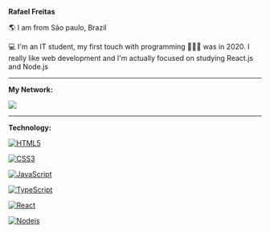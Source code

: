 **Rafael Freitas**

🌎 I am from São paulo, Brazil 

💻 I'm an IT student, my first touch with programming 👨🏻‍💻 was in 2020. I really like web development and I'm actually focused on studying React.js and Node.js
<hr>

**My Network:**

<a href="https://www.linkedin.com/in/rafael-freitas-65382420b/"><img src="https://img.shields.io/badge/LinkedIn-0077B5?style=for-the-badge&logo=linkedin&logoColor=white"/></a>
<hr>

**Technology:**

[![HTML5](https://img.shields.io/badge/-HTML5-E34F26?style=flat-square&logo=html5&logoColor=white&link=https://github.com/vidarafael)](https://github.com/vidarafael)

[![CSS3](https://img.shields.io/badge/-CSS3-1572B6?style=flat-square&logo=css3&link=https://github.com/vidarafael)](https://github.com/vidarafael)

[![JavaScript](https://img.shields.io/badge/-JavaScript-black?style=flat-square&logo=javascript&link=https://github.com/vidarafael)](https://github.com/vidarafael)

[![TypeScript](https://img.shields.io/badge/-TypeScript-000000?style=flat-square&logo=typescript&link=https://github.com/vidarafael)](https://github.com/vidarafael)

[![React](https://img.shields.io/badge/-React-black?style=flat-square&logo=react&link=https://github.com/vidarafael)](https://github.com/vidarafael)

[![Nodejs](https://img.shields.io/badge/-Nodejs-black?style=flat-square&logo=Node.js&link=https://github.com/vidarafael)](https://github.com/vidarafael)
